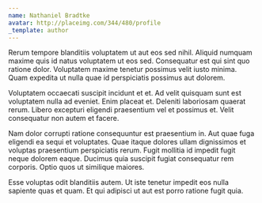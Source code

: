 ```yaml
---
name: Nathaniel Bradtke
avatar: http://placeimg.com/344/480/profile
_template: author
---
```

Rerum tempore blanditiis voluptatem ut aut eos sed nihil. Aliquid numquam maxime quis id natus voluptatem ut eos sed. Consequatur est qui sint quo ratione dolor. Voluptatem maxime tenetur possimus velit iusto minima. Quam expedita ut nulla quae id perspiciatis possimus aut dolorem.
  
Voluptatem occaecati suscipit incidunt et et. Ad velit quisquam sunt est voluptatem nulla ad eveniet. Enim placeat et. Deleniti laboriosam quaerat rerum. Libero excepturi eligendi praesentium vel et possimus et. Velit consequatur non autem et facere.
  
Nam dolor corrupti ratione consequuntur est praesentium in. Aut quae fuga eligendi ea sequi et voluptates. Quae itaque dolores ullam dignissimos et voluptas praesentium perspiciatis rerum. Fugit mollitia id impedit fugit neque dolorem eaque. Ducimus quia suscipit fugiat consequatur rem corporis. Optio quos ut similique maiores.
  
Esse voluptas odit blanditiis autem. Ut iste tenetur impedit eos nulla sapiente quas et quam. Et qui adipisci ut aut est porro ratione fugit quia.
